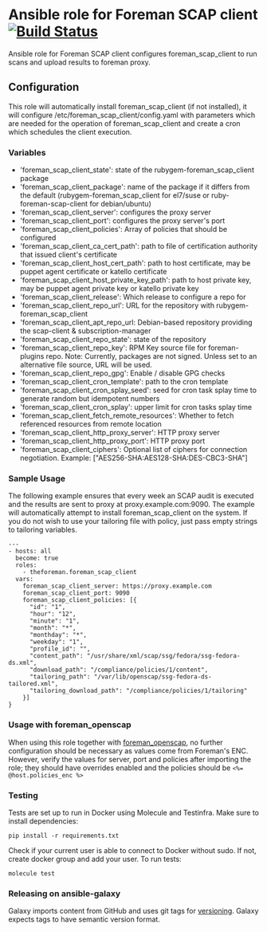 # Ansible role for Foreman SCAP client [![Build Status](https://travis-ci.org/theforeman/ansible-foreman_scap_client.svg?branch=master)](https://travis-ci.org/theforeman/ansible-foreman_scap_client)

Ansible role for Foreman SCAP client configures foreman_scap_client
to run scans and upload results to foreman proxy.

## Configuration

This role will automatically install foreman_scap_client (if not installed),
it will configure /etc/foreman_scap_client/config.yaml with parameters which are needed for the operation
of foreman_scap_client and create a cron which schedules the client execution.

### Variables

* 'foreman_scap_client_state': state of the rubygem-foreman_scap_client package
* 'foreman_scap_client_package': name of the package if it differs from the default (rubygem-foreman_scap_client for el7/suse or ruby-foreman-scap-client for debian/ubuntu)
* 'foreman_scap_client_server': configures the proxy server
* 'foreman_scap_client_port': configures the proxy server's port
* 'foreman_scap_client_policies': Array of policies that should be configured
* 'foreman_scap_client_ca_cert_path': path to file of certification authority that issued client's certificate
* 'foreman_scap_client_host_cert_path': path to host certificate, may be puppet agent certificate or katello certificate
* 'foreman_scap_client_host_private_key_path': path to host private key, may be puppet agent private key or katello private key
* 'foreman_scap_client_release': Which release to configure a repo for
* 'foreman_scap_client_repo_url': URL for the repository with rubygem-foreman_scap_client
* 'foreman_scap_client_apt_repo_url: Debian-based repository providing the scap-client & subscription-manager
* 'foreman_scap_client_repo_state': state of the repository
* 'foreman_scap_client_repo_key': RPM Key source file for foreman-plugins repo. Note: Currently, packages are not signed.
  Unless set to an alternative file source, URL will be used.
* 'foreman_scap_client_repo_gpg': Enable / disable GPG checks
* 'foreman_scap_client_cron_template': path to the cron template
* 'foreman_scap_client_cron_splay_seed': seed for cron task splay time to generate random but idempotent numbers
* 'foreman_scap_client_cron_splay': upper limit for cron tasks splay time
* 'foreman_scap_client_fetch_remote_resources': Whether to fetch referenced resources from remote location
* 'foreman_scap_client_http_proxy_server': HTTP proxy server
* 'foreman_scap_client_http_proxy_port': HTTP proxy port
* 'foreman_scap_client_ciphers': Optional list of ciphers for connection negotiation. Example: ["AES256-SHA:AES128-SHA:DES-CBC3-SHA"]

### Sample Usage

The following example ensures that every week an SCAP audit is executed and the results
are sent to proxy at proxy.example.com:9090. The example will automatically attempt to install
foreman_scap_client on the system. If you do not wish to use your tailoring file with policy,
just pass empty strings to tailoring variables.

```ansible
---
- hosts: all
  become: true
  roles:
    - theforeman.foreman_scap_client
  vars:
    foreman_scap_client_server: https://proxy.example.com
    foreman_scap_client_port: 9090
    foreman_scap_client_policies: [{
      "id": "1",
      "hour": "12",
      "minute": "1",
      "month": "*",
      "monthday": "*",
      "weekday": "1",
      "profile_id": "",
      "content_path": "/usr/share/xml/scap/ssg/fedora/ssg-fedora-ds.xml",
      "download_path": "/compliance/policies/1/content",
      "tailoring_path": "/var/lib/openscap/ssg-fedora-ds-tailored.xml",
      "tailoring_download_path": "/compliance/policies/1/tailoring"
    }]
}
```

### Usage with foreman_openscap

When using this role together with [foreman_openscap](https://theforeman.org/plugins/foreman_openscap/), no further configuration
 should be necessary as values come from Foreman's ENC. However, verify the values for server, port and policies after
 importing the role; they should have overrides enabled and the policies should be `<%= @host.policies_enc %>`

### Testing
Tests are set up to run in Docker using Molecule and Testinfra. Make sure to install dependencies:

```
pip install -r requirements.txt
```

Check if your current user is able to connect to Docker without sudo. If not, create docker group and add your user. To run tests:

```
molecule test
```


### Releasing on ansible-galaxy

Galaxy imports content from GitHub and uses git tags for [versioning](https://galaxy.ansible.com/docs/contributing/version.html). Galaxy expects tags to have semantic version format.
